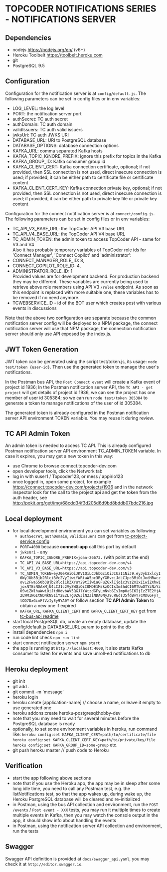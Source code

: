 # TOPCODER NOTIFICATIONS SERIES  -  NOTIFICATIONS SERVER


## Dependencies
- nodejs https://nodejs.org/en/ (v6+)
- Heroku Toolbelt https://toolbelt.heroku.com
- git
- PostgreSQL 9.5


## Configuration
Configuration for the notification server is at `config/default.js`.
The following parameters can be set in config files or in env variables:
- LOG_LEVEL: the log level
- PORT: the notification server port
- authSecret: TC auth secret
- authDomain: TC auth domain
- validIssuers: TC auth valid issuers
- jwksUri: TC auth JWKS URI
- DATABASE_URL: URI to PostgreSQL database
- DATABASE_OPTIONS: database connection options
- KAFKA_URL: comma separated Kafka hosts
- KAFKA_TOPIC_IGNORE_PREFIX: ignore this prefix for topics in the Kafka
- KAFKA_GROUP_ID: Kafka consumer group id
- KAFKA_CLIENT_CERT: Kafka connection certificate, optional;
    if not provided, then SSL connection is not used, direct insecure connection is used;
    if provided, it can be either path to certificate file or certificate content
- KAFKA_CLIENT_CERT_KEY: Kafka connection private key, optional;
    if not provided, then SSL connection is not used, direct insecure connection is used;
    if provided, it can be either path to private key file or private key content


Configuration for the connect notification server is at `connect/config.js`.
The following parameters can be set in config files or in env variables:
- TC_API_V3_BASE_URL: the TopCoder API V3 base URL
- TC_API_V4_BASE_URL: the TopCoder API V4 base URL
- TC_ADMIN_TOKEN: the admin token to access TopCoder API - same for V3 and V4<br>
  Also it has probably temporary variables of TopCoder role ids for 'Connect Manager', 'Connect Copilot' and 'administrator':
- CONNECT_MANAGER_ROLE_ID: 8,
- CONNECT_COPILOT_ROLE_ID: 4,
- ADMINISTRATOR_ROLE_ID: 1<br>
  Provided values are for development backend. For production backend they may be different.
  These variables are currently being used to retrieve above role members using API V3 `/roles` endpoint. As soon as this endpoint is replaced with more suitable one, these variables has to be removed if no need anymore.
- TCWEBSERVICE_ID - id of the BOT user which creates post with various events in discussions


Note that the above two configuration are separate because the common notification server config
will be deployed to a NPM package, the connect notification server will use that NPM package,
the connection notification server should only use API exposed by the index.js.


## JWT Token Generation

JWT token can be generated using the script test/token.js, its usage: `node test/token {user-id}`.
Then use the generated token to manage the user's notifications.

In the Postman bus API, the `Post Connect event` will create a Kafka event of project id 1936;
In the Postman notification server API, the `TC API - get project` will get details of project id 1936,
we can see the project has one member of user id 305384;
so we can run `node test/token 305384` to generate a token to manage notifications of the user of id 305384.

The generated token is already configured in the Postman notification server API environment TOKEN variable.
You may reuse it during review.


## TC API Admin Token

An admin token is needed to access TC API. This is already configured Postman notification
server API environment TC_ADMIN_TOKEN variable.
In case it expires, you may get a new token in this way:

- use Chrome to browse connect.topcoder-dev.com
- open developer tools, click the Network tab
- log in with suser1 / Topcoder123, or mess / appirio123
- once logged in, open some project, for example https://connect.topcoder-dev.com/projects/1936 and in the network inspector
  look for the call to the project api and get the token from the auth header, see
  http://pokit.org/get/img/68cdd34f3d205d6d9bd8bddb07bdc216.jpg


## Local deployment
- for local development environment you can set variables as following:
  - `authSecret`, `authDomain`, `validIssuers` can get from [tc-project-service config](https://github.com/topcoder-platform/tc-project-service/blob/dev/config/default.json)
  - `PORT=4000` because **connect-app** call this port by default
  - `jwksUri` - any
  - `KAFKA_TOPIC_IGNORE_PREFIX=joan-26673.` (with point at the end)
  - `TC_API_V4_BASE_URL=https://api.topcoder-dev.com/v4`
  - `TC_API_V3_BASE_URL=https://api.topcoder-dev.com/v3`
  - `TC_ADMIN_TOKEN=eyJ0eXAiOiJKV1QiLCJhbGciOiJIUzI1NiJ9.eyJyb2xlcyI6WyJUb3Bjb2RlciBVc2VyIiwiYWRtaW5pc3RyYXRvciJdLCJpc3MiOiJodHRwczovL2FwaS50b3Bjb2Rlci1kZXYuY29tIiwiaGFuZGxlIjoic3VzZXIxIiwiZXhwIjoxNTEzNDAxMjU4LCJ1c2VySWQiOiI0MDE1MzkzOCIsImlhdCI6MTUwOTYzNzYzOSwiZW1haWwiOiJtdHdvbWV5QGJlYWtzdGFyLmNvbSIsImp0aSI6IjIzZTE2YjA2LWM1NGItNDNkNS1iY2E2LTg0ZGJiN2JiNDA0NyJ9.REds35fdBvY7CMDGGFyT_tOD7DxGimFfVzIyEy9YA0Y` or follow section **TC API Admin Token** to obtain a new one if expired
  - `KAFKA_URL`, `KAFKA_CLIENT_CERT` and `KAFKA_CLIENT_CERT_KEY` get from [tc-bus-api readme](https://github.com/topcoder-platform/tc-bus-api/tree/dev)
- start local PostgreSQL db, create an empty database, update the config/default.js DATABASE_URL param to point to the db
- install dependencies `npm i`
- run code lint check `npm run lint`
- start connect notification server `npm start`
- the app is running at `http://localhost:4000`, it also starts Kafka consumer to listen for events and save unroll-ed notifications to db


## Heroku deployment

- git init
- git add .
- git commit -m 'message'
- heroku login
- heroku create [application-name] // choose a name, or leave it empty to use generated one
- heroku addons:create heroku-postgresql:hobby-dev
- note that you may need to wait for several minutes before the PostgreSQL database is ready
- optionally, to set some environment variables in heroku, run command like:
  `heroku config:set KAFKA_CLIENT_CERT=path/to/certificate/file`
  `heroku config:set KAFKA_CLIENT_CERT_KEY=path/to/private/key/file`
  `heroku config:set KAFKA_GROUP_ID=some-group`
  etc.
- git push heroku master // push code to Heroku


## Verification

- start the app following above sections
- note that if you use the Heroku app, the app may be in sleep after some long idle time, you need to call any Postman test, e.g. the
  listNotifications test, so that the app wakes up, during wake up, the Heroku PostgreSQL database will be cleared and re-initialized
- in Postman, using the bus API collection and environment, run the `POST /events` / `Post event - XXX` tests,
  you may run it multiple times to create multiple events in Kafka,
  then you may watch the console output in the app, it should show info about handling the events
- in Postman, using the notification server API collection and environment, run the tests


## Swagger

Swagger API definition is provided at `docs/swagger_api.yaml`,
you may check it at `http://editor.swagger.io`.

